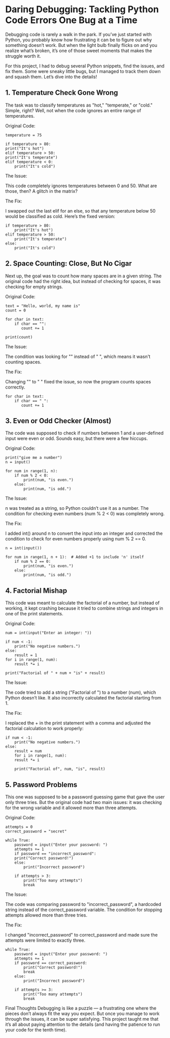 # Daring Debugging: Tackling Python Code Errors One Bug at a Time
Debugging code is rarely a walk in the park. If you’ve just started with Python, you probably know how frustrating it can be to figure out why something doesn’t work. But when the light bulb finally flicks on and you realize what’s broken, it’s one of those sweet moments that makes the struggle worth it.

For this project, I had to debug several Python snippets, find the issues, and fix them. Some were sneaky little bugs, but I managed to track them down and squash them. Let’s dive into the details!

## 1. Temperature Check Gone Wrong
The task was to classify temperatures as "hot," "temperate," or "cold." Simple, right? Well, not when the code ignores an entire range of temperatures.

Original Code:

    temperature = 75

    if temperature > 80:
    print("It's hot")
    elif temperature > 50:
    print("It's temperate")
    elif temperature < 0:
        print("It's cold")
The Issue:

This code completely ignores temperatures between 0 and 50. What are those, then? A glitch in the matrix?

The Fix:

I swapped out the last elif for an else, so that any temperature below 50 would be classified as cold. Here’s the fixed version:


    if temperature > 80:
        print("It's hot")
    elif temperature > 50:
        print("It's temperate")
    else:
        print("It's cold")
## 2. Space Counting: Close, But No Cigar
Next up, the goal was to count how many spaces are in a given string. The original code had the right idea, but instead of checking for spaces, it was checking for empty strings.

Original Code:

    text = "Hello, world, my name is"
    count = 0

    for char in text:
        if char == "":
           count += 1
   
    print(count)
The Issue:

The condition was looking for "" instead of " ", which means it wasn't counting spaces.

The Fix:

Changing "" to " " fixed the issue, so now the program counts spaces correctly.


    for char in text:
        if char == " ":
           count += 1
## 3. Even or Odd Checker (Almost)
The code was supposed to check if numbers between 1 and a user-defined input were even or odd. Sounds easy, but there were a few hiccups.

Original Code:

    print("give me a number")
    n = input()

    for num in range(1, n):
        if num % 2 < 0:
            print(num, "is even.")
        else:
            print(num, "is odd.")
The Issue:

n was treated as a string, so Python couldn’t use it as a number. The condition for checking even numbers (num % 2 < 0) was completely wrong.

The Fix:

I added int() around n to convert the input into an integer and corrected the condition to check for even numbers properly using num % 2 == 0.


    n = int(input())

    for num in range(1, n + 1):  # Added +1 to include 'n' itself
        if num % 2 == 0:
            print(num, "is even.")
        else:
            print(num, "is odd.")
## 4. Factorial Mishap
This code was meant to calculate the factorial of a number, but instead of working, it kept crashing because it tried to combine strings and integers in one of the print statements.

Original Code:

    num = int(input("Enter an integer: "))

    if num < -1:
        print("No negative numbers.")
    else:
        result = 1
    for i in range(1, num):
        result *= i   

    print("Factorial of " + num + "is" + result)
The Issue:

The code tried to add a string ("Factorial of ") to a number (num), which Python doesn’t like. It also incorrectly calculated the factorial starting from 1.

The Fix:

I replaced the + in the print statement with a comma and adjusted the factorial calculation to work properly:


    if num < -1:
        print("No negative numbers.")
    else:
        result = num
        for i in range(1, num):
        result *= i   

        print("Factorial of", num, "is", result)
## 5. Password Problems
This one was supposed to be a password guessing game that gave the user only three tries. But the original code had two main issues: it was checking for the wrong variable and it allowed more than three attempts.

Original Code:

    attempts = 0
    correct_password = "secret"

    while True:
        password = input("Enter your password: ")
        attempts += 1
        if password == "incorrect_password":
        print("Correct password!")
        else:
            print("Incorrect password")

        if attempts > 3:
            print("Too many attempts")
            break
The Issue:

The code was comparing password to "incorrect_password", a hardcoded string instead of the correct_password variable. The condition for stopping attempts allowed more than three tries.

The Fix:

I changed "incorrect_password" to correct_password and made sure the attempts were limited to exactly three.


    while True:
        password = input("Enter your password: ")
        attempts += 1
        if password == correct_password:
            print("Correct password!")
            break
        else:
            print("Incorrect password")

        if attempts >= 3:
            print("Too many attempts")
            break
Final Thoughts
Debugging is like a puzzle — a frustrating one where the pieces don’t always fit the way you expect. But once you manage to work through the issues, it can be super satisfying. This project taught me that it’s all about paying attention to the details (and having the patience to run your code for the tenth time).

